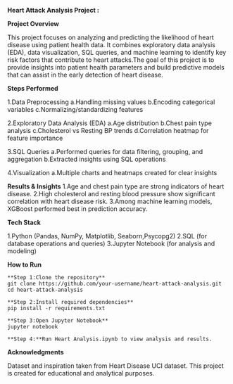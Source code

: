 **Heart Attack Analysis Project :**

 **Project Overview**

This project focuses on analyzing and predicting the likelihood of heart disease using patient health data. It combines exploratory data analysis (EDA), data visualization, SQL queries,
and machine learning to identify key risk factors that contribute to heart attacks.The goal of this project is to provide insights into patient health parameters and build
predictive models that can assist in the early detection of heart disease.

**Steps Performed**

1.Data Preprocessing
  a.Handling missing values
  b.Encoding categorical variables
  c.Normalizing/standardizing features
  
2.Exploratory Data Analysis (EDA)
 a.Age distribution
 b.Chest pain type analysis
 c.Cholesterol vs Resting BP trends
 d.Correlation heatmap for feature importance

3.SQL Queries
 a.Performed queries for data filtering, grouping, and aggregation
 b.Extracted insights using SQL operations

4.Visualization
 a.Multiple charts and heatmaps created for clear insights

**Results & Insights**
1.Age and chest pain type are strong indicators of heart disease.
2.High cholesterol and resting blood pressure show significant correlation with heart disease risk.
3.Among machine learning models, XGBoost performed best in prediction accuracy.

**Tech Stack**

1.Python (Pandas, NumPy, Matplotlib, Seaborn,Psycopg2)
2.SQL (for database operations and queries)
3.Jupyter Notebook (for analysis and modeling)

**How to Run**
```
**Step 1:Clone the repository**
git clone https://github.com/your-username/heart-attack-analysis.git
cd heart-attack-analysis

**Step 2:Install required dependencies**
pip install -r requirements.txt

**Step 3:Open Jupyter Notebook**
jupyter notebook

**Step 4:**Run Heart Analysis.ipynb to view analysis and results.
```
**Acknowledgments**

Dataset and inspiration taken from Heart Disease UCI dataset.
This project is created for educational and analytical purposes.




